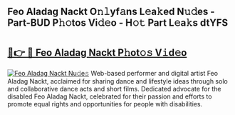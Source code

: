 ## Feo Aladag Nackt O𝚗𝚕yf𝚊ns L𝚎a𝚔ed N𝚞𝚍es - Part-BUD P𝚑𝚘tos Vi𝚍𝚎o - H𝚘𝚝 Part L𝚎a𝚔s dtYFS

# <h2><a href="http://kf2och.oniu.top/?m=Feo+Aladag+Nackt">🔗👉 🔴 Feo Aladag Nackt P𝚑ot𝚘𝚜 V𝚒d𝚎o</a></h2>

[![Feo Aladag Nackt Nu𝚍e𝚜](https://i.imgur.com/0qMVB7G.gif)](http://kf2och.oniu.top/?m=Feo+Aladag+Nackt)
Web-based performer and digital artist Feo Aladag Nackt, acclaimed for sharing dance and lifestyle ideas through solo and collaborative dance acts and short films. Dedicated advocate for the disabled Feo Aladag Nackt, celebrated for their passion and efforts to promote equal rights and opportunities for people with disabilities.  
